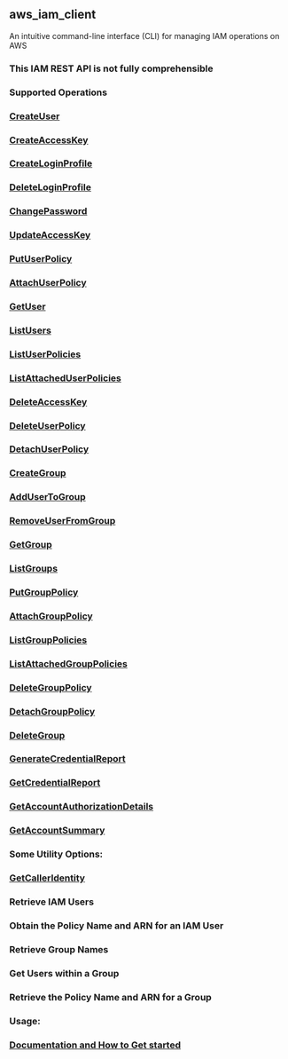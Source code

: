 ## aws_iam_client
An intuitive command-line interface (CLI) for managing IAM operations on AWS

### This IAM REST API is not fully comprehensible
### Supported Operations
### [CreateUser](https://docs.aws.amazon.com/IAM/latest/APIReference/API_CreateUser.html)
### [CreateAccessKey](https://docs.aws.amazon.com/IAM/latest/APIReference/API_CreateAccessKey.html)
### [CreateLoginProfile](https://docs.aws.amazon.com/IAM/latest/APIReference/API_CreateLoginProfile.html)
### [DeleteLoginProfile](https://docs.aws.amazon.com/IAM/latest/APIReference/API_DeleteLoginProfile.html)
### [ChangePassword](https://docs.aws.amazon.com/IAM/latest/APIReference/API_ChangePassword.html)
### [UpdateAccessKey](https://docs.aws.amazon.com/IAM/latest/APIReference/API_UpdateAccessKey.html)
### [PutUserPolicy](https://docs.aws.amazon.com/IAM/latest/APIReference/API_PutUserPolicy.html)
### [AttachUserPolicy](https://docs.aws.amazon.com/IAM/latest/APIReference/API_AttachUserPolicy.html)
### [GetUser](https://docs.aws.amazon.com/IAM/latest/APIReference/API_GetUser.html)
### [ListUsers](https://docs.aws.amazon.com/IAM/latest/APIReference/API_ListUsers.html)
### [ListUserPolicies](https://docs.aws.amazon.com/IAM/latest/APIReference/API_ListUserPolicies.html)
### [ListAttachedUserPolicies](https://docs.aws.amazon.com/IAM/latest/APIReference/API_ListAttachedUserPolicies.html)
### [DeleteAccessKey](https://docs.aws.amazon.com/IAM/latest/APIReference/API_DeleteAccessKey.html)
### [DeleteUserPolicy](https://docs.aws.amazon.com/IAM/latest/APIReference/API_DeleteUserPolicy.html)
### [DetachUserPolicy](https://docs.aws.amazon.com/IAM/latest/APIReference/API_DetachUserPolicy.html)
### [CreateGroup](https://docs.aws.amazon.com/IAM/latest/APIReference/API_CreateGroup.html)
### [AddUserToGroup](https://docs.aws.amazon.com/IAM/latest/APIReference/API_AddUserToGroup.html)
### [RemoveUserFromGroup](https://docs.aws.amazon.com/IAM/latest/APIReference/API_RemoveUserFromGroup.html)
### [GetGroup](https://docs.aws.amazon.com/IAM/latest/APIReference/API_GetGroup.html)
### [ListGroups](https://docs.aws.amazon.com/IAM/latest/APIReference/API_ListGroups.html)
### [PutGroupPolicy](https://docs.aws.amazon.com/IAM/latest/APIReference/API_PutGroupPolicy.html)
### [AttachGroupPolicy](https://docs.aws.amazon.com/IAM/latest/APIReference/API_AttachGroupPolicy.html)
### [ListGroupPolicies](https://docs.aws.amazon.com/IAM/latest/APIReference/API_ListGroupPolicies.html)
### [ListAttachedGroupPolicies](https://docs.aws.amazon.com/IAM/latest/APIReference/API_ListAttachedGroupPolicies.html)
### [DeleteGroupPolicy](https://docs.aws.amazon.com/IAM/latest/APIReference/API_DeleteGroupPolicy.html)
### [DetachGroupPolicy](https://docs.aws.amazon.com/IAM/latest/APIReference/API_DetachGroupPolicy.html)
### [DeleteGroup](https://docs.aws.amazon.com/IAM/latest/APIReference/API_DeleteGroup.html)
### [GenerateCredentialReport](https://docs.aws.amazon.com/IAM/latest/APIReference/API_GenerateCredentialReport.html)
### [GetCredentialReport](https://docs.aws.amazon.com/IAM/latest/APIReference/API_GetCredentialReport.html)
### [GetAccountAuthorizationDetails](https://docs.aws.amazon.com/IAM/latest/APIReference/API_GetAccountAuthorizationDetails.html)
### [GetAccountSummary](https://docs.aws.amazon.com/IAM/latest/APIReference/API_GetAccountSummary.html)
### Some Utility Options:
### [GetCallerIdentity](https://docs.aws.amazon.com/STS/latest/APIReference/API_GetCallerIdentity.html)
### Retrieve IAM Users
### Obtain the Policy Name and ARN for an IAM User
### Retrieve Group Names
### Get Users within a Group
### Retrieve the Policy Name and ARN for a Group
### Usage:
### [Documentation and How to Get started](https://sanjuvi.github.io/Blog/posts/Aws-Iam/)
